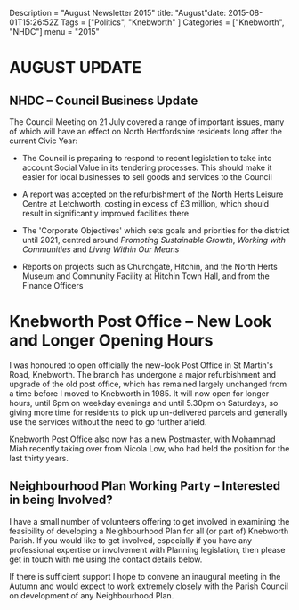 Description = "August Newsletter 2015"title: "August"date: 2015-08-01T15:26:52Z
Tags = ["Politics", "Knebworth" ]
Categories = ["Knebworth", "NHDC"]
menu = "2015"


# **AUGUST UPDATE**

## NHDC – Council Business Update

The Council Meeting on 21 July covered a range of important issues, many of which will have an effect on North Hertfordshire residents long after the current Civic Year:

-   The Council is preparing to respond to recent legislation to take into account Social Value in its tendering processes. This should make it easier for local businesses to sell goods and services to the Council

-   A report was accepted on the refurbishment of the North Herts Leisure Centre at Letchworth, costing in excess of &pound;3 million, which should result in significantly improved facilities there

-   The 'Corporate Objectives' which sets goals and priorities for the district until 2021, centred around *Promoting Sustainable Growth*, *Working with Communities* and *Living Within Our Means*

-   Reports on projects such as Churchgate, Hitchin, and the North Herts Museum and Community Facility at Hitchin Town Hall, and from the Finance Officers

Knebworth Post Office – New Look and Longer Opening Hours
=========================================================

I was honoured to open officially the new-look Post Office in St Martin's Road, Knebworth. The branch has undergone a major refurbishment and upgrade of the old post office, which has remained largely unchanged from a time before I moved to Knebworth in 1985. It will now open for longer hours, until 6pm on weekday evenings and until 5.30pm on Saturdays, so giving more time for residents to pick up un-delivered parcels and generally use the services without the need to go further afield.

Knebworth Post Office also now has a new Postmaster, with Mohammad Miah recently taking over from Nicola Low, who had held the position for the last thirty years.

## Neighbourhood Plan Working Party – Interested in being Involved?

I have a small number of volunteers offering to get involved in examining the feasibility of developing a Neighbourhood Plan for all (or part of) Knebworth Parish. If you would like to get involved, especially if you have any professional expertise or involvement with Planning legislation, then please get in touch with me using the contact details below.

If there is sufficient support I hope to convene an inaugural meeting in the Autumn and would expect to work extremely closely with the Parish Council on development of any Neighbourhood Plan.
